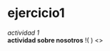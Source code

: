 # ejercicio1
*actividad 1*  
**actividad sobre nosotros**
!( )
<<soy una persona tranquila y que le gusta leer>>
